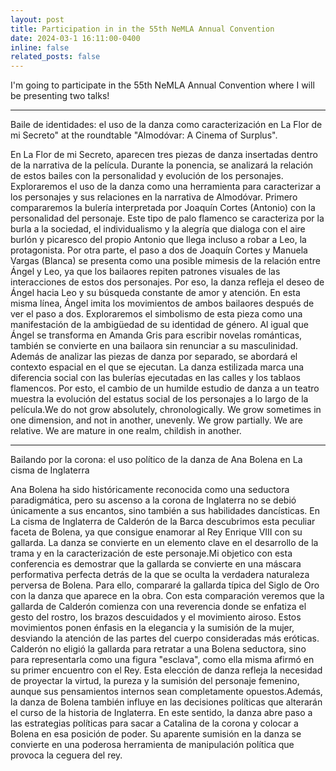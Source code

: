 ```yaml
---
layout: post
title: Participation in in the 55th NeMLA Annual Convention
date: 2024-03-1 16:11:00-0400
inline: false
related_posts: false
---
```


I'm going to participate in the 55th NeMLA Annual Convention where I will be presenting two talks!

---
Baile de identidades: el uso de la danza como caracterización en La Flor de mi Secreto" at the roundtable  "Almodóvar: A Cinema of Surplus".

En La Flor de mi Secreto, aparecen tres piezas de danza insertadas dentro de la narrativa de la película. Durante la ponencia, se analizará la relación de estos bailes con la personalidad y evolución de los personajes. Exploraremos el uso de la danza como una herramienta para caracterizar a los personajes y sus relaciones en la narrativa de Almodóvar. Primero compararemos la bulería interpretada por Joaquín Cortes (Antonio) con la personalidad del personaje. Este tipo de palo flamenco se caracteriza por la burla a la sociedad, el individualismo y la alegría que dialoga con el aire burlón y picaresco del propio Antonio que llega incluso a robar a Leo, la protagonista. Por otra parte, el paso a dos de Joaquín Cortes y Manuela Vargas (Blanca) se presenta como una posible mimesis de la relación entre Ángel y Leo, ya que los bailaores repiten patrones visuales de las interacciones de estos dos personajes. Por eso, la danza refleja el deseo de Ángel hacia Leo y su búsqueda constante de amor y atención. En esta misma línea, Ángel imita los movimientos de ambos bailaores después de ver el paso a dos. Exploraremos el simbolismo de esta pieza como una manifestación de la ambigüedad de su identidad de género. Al igual que Ángel se transforma en Amanda Gris para escribir novelas románticas, también se convierte en una bailaora sin renunciar a su masculinidad. Además de analizar las piezas de danza por separado, se abordará el contexto espacial en el que se ejecutan.  La danza estilizada marca una diferencia social con las bulerías ejecutadas en las calles y los tablaos flamencos. Por esto, el cambio de un humilde estudio de danza a un teatro muestra la evolución del estatus social de los personajes a lo largo de la película.We do not grow absolutely, chronologically. We grow sometimes in one dimension, and not in another, unevenly. We grow partially. We are relative. We are mature in one realm, childish in another.

---
Bailando por la corona: el uso político de la danza de Ana Bolena en La cisma de Inglaterra

Ana Bolena ha sido históricamente reconocida como una seductora paradigmática, pero su ascenso a la corona de Inglaterra no se debió únicamente a sus encantos, sino también a sus habilidades dancísticas. En La cisma de Inglaterra de Calderón de la Barca descubrimos esta peculiar faceta de  Bolena, ya que consigue enamorar al Rey Enrique VIII con su gallarda. La danza se convierte en un elemento clave en el desarrollo de la trama y en la caracterización de este personaje.Mi objetico con esta conferencia es demostrar que la gallarda se convierte en una máscara performativa perfecta detrás de la que se oculta la verdadera naturaleza perversa de Bolena. Para ello, compararé la gallarda típica del Siglo de Oro con la danza que aparece en la obra.  Con esta comparación veremos que la gallarda de Calderón comienza con una reverencia donde se enfatiza el gesto del rostro, los brazos descuidados y el movimiento airoso. Estos movimientos ponen énfasis en la elegancia y la sumisión de la mujer, desviando la atención de las partes del cuerpo consideradas más eróticas. Calderón no eligió la gallarda para retratar a una Bolena seductora, sino para representarla como una figura "esclava", como ella misma afirmó en su primer encuentro con el Rey. Esta elección de danza refleja la necesidad de proyectar la virtud, la pureza y la sumisión del personaje femenino, aunque sus pensamientos internos sean completamente opuestos.Además, la danza de Bolena también influye en las decisiones políticas que alterarán el curso de la historia de Inglaterra. En este sentido, la danza abre paso a las estrategias políticas para sacar a Catalina de la corona y colocar a Bolena en esa posición de poder. Su aparente sumisión en la danza se convierte en una poderosa herramienta de manipulación política que provoca la ceguera del rey.

